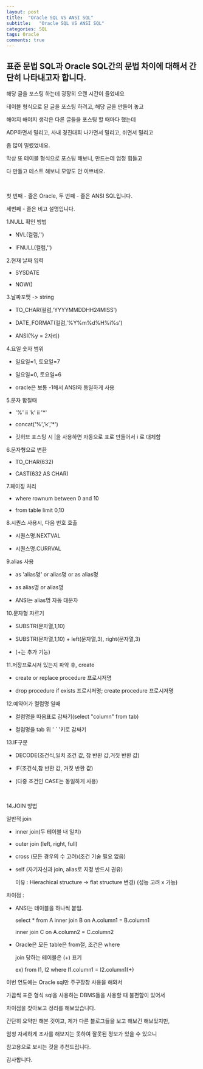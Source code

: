 ```yaml
---
layout: post
title:  "Oracle SQL VS ANSI SQL"
subtitle:   "Oracle SQL VS ANSI SQL"
categories: SQL
tags: Oracle
comments: true
---
```


## 표준 문법 SQL과 Oracle SQL간의 문법 차이에 대해서 간단히 나타내고자 합니다.

해당 글을 포스팅 하는데 굉장히 오랜 시간이 들었네요

테이블 형식으로 된 글을 포스팅 하려고, 해당 글을 만들어 놓고

해야지 해야지 생각은 다른 글들을 포스팅 할 때마다 했는데

ADP하면서 밀리고, 사내 경진대회 나가면서 밀리고, 쉬면서 밀리고

좀 많이 밀렸었네요.

막상 또 테이블 형식으로 포스팅 해보니, 만드는데 엄청 힘들고

다 만들고 테스트 해보니 모양도 안 이쁘네요.

<br/>

첫 번째 - 줄은 Oracle, 두 번째 - 줄은 ANSI SQL입니다.

세번째 - 줄은 비고 설명입니다.


1.NULL 확인 방법

- NVL(컬럼,'')

- IFNULL(컬럼,'')

2.현재 날짜 입력

- SYSDATE

- NOW()

3.날짜포맷 -> string

- TO_CHAR(컬럼,'YYYYMMDDHH24MISS')

- DATE_FORMAT(컬럼,'%Y%m%d%H%i%s')

- ANSI(%y = 2자리)

4.요일 숫자 범위

- 일요일=1, 토요일=7

- 일요일=0, 토요일=6

- oracle은 보통 -1해서 ANSI와 동일하게 사용

5.문자 합칠때

- '%' ii 'k' ii '*'

- concat('%','k','*')

- 깃허브 포스팅 시 |을 사용하면 자동으로 표로 만들어서 i 로 대체함

6.문자형으로 변환

- TO_CHAR(632)

- CAST(632 AS CHAR)

7.페이징 처리

- where rownum between 0 and 10

- from table limit 0,10

8.시퀀스 사용시, 다음 번호 호출

- 시퀀스명.NEXTVAL

- 시퀀스명.CURRVAL

9.alias 사용
- as 'alias명' or alias명 or as alias명

- as alias명 or alias명

- ANSI는 alias명 자동 대문자

10.문자형 자르기

- SUBSTR(문자열,1,10)

- SUBSTR(문자열,1,10) + left(문자열,3), right(문자열,3)

- (+는 추가 기능)

11.저장프로시저 있는지 파악 후, create

- create or replace procedure 프로시저명

- drop procedure if exists 프로시저명; create procedure 프로시저명

12.예약어가 컬럼명 일때

- 컬럼명을 따옴표로 감싸기(select "column" from tab)

- 컬럼명을 tab 위 ' ` '키로 감싸기

13.IF구문

- DECODE(조건식,일치 조건 값, 참 반환 값,거짓 반환 값)

- IF(조건식,참 반환 값, 거짓 반환 값)

- (다중 조건인 CASE는 동일하게 사용)

<br/>

14.JOIN 방법

일반적 join  

- inner join(두 테이블 내 일치)

- outer join (left, right, full)

- cross (모든 경우의 수 고려)(조건 기술 필요 없음)

- self (자기자신과 join, alias로 지정 반드시 권유)

  이유 : Hierachical structure -> flat structure 변경) (성능 고려 x 가능)

차이점 :

- ANSI는 테이블을 하나씩 붙임.

  select * from A inner join B on A.column1 = B.column1

  inner join C on A.column2 = C.column2

- Oracle은 모든 table은 from절, 조건은 where

  join 당하는 테이블은 (+) 표기

  ex) from I1, I2 where I1.column1 = I2.column1(+)

이번 연도에는 Oracle sql만 주구장창 사용을 해와서

가끔씩 표준 형식 sql을 사용하는 DBMS들을 사용할 때 불편함이 있어서

차이점을 찾아보고 정리를 해보았습니다.

간단히 요약만 해본 것이고, 제가 다른 블로그들을 보고 해보긴 해보았지만, 

엄청 자세하게 조사를 해보지는 못하여 잘못된 정보가 있을 수 있으니

참고용으로 보시는 것을 추천드립니다.

감사합니다.
